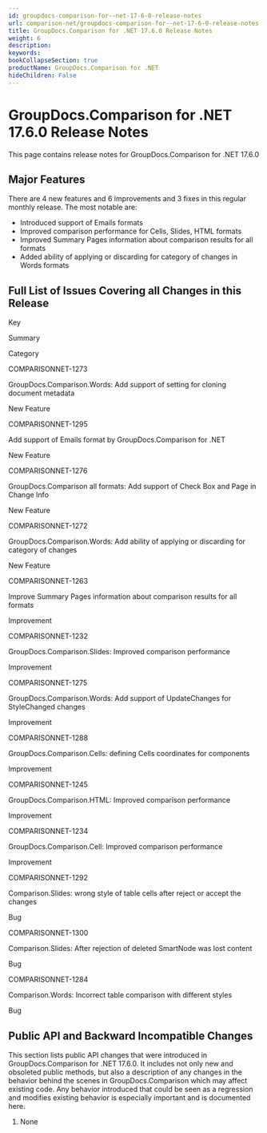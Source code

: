 ```yaml
---
id: groupdocs-comparison-for--net-17-6-0-release-notes
url: comparison-net/groupdocs-comparison-for--net-17-6-0-release-notes
title: GroupDocs.Comparison for .NET 17.6.0 Release Notes
weight: 6
description: 
keywords: 
bookCollapseSection: true
productName: GroupDocs.Comparison for .NET
hideChildren: False
---
```


# GroupDocs.Comparison for .NET 17.6.0 Release Notes


This page contains release notes for GroupDocs.Comparison for .NET 17.6.0

## Major Features

There are 4 new features and 6 improvements and 3 fixes in this regular monthly release. The most notable are:

*   Introduced support of Emails formats
*   Improved comparison performance for Cells, Slides, HTML formats
*   Improved Summary Pages information about comparison results for all formats
*   Added ability of applying or discarding for category of changes in Words formats

## Full List of Issues Covering all Changes in this Release

Key

Summary

Category

COMPARISONNET-1273

GroupDocs.Comparison.Words: Add support of setting for cloning document metadata

New Feature

COMPARISONNET-1295

Add support of Emails format by GroupDocs.Comparison for .NET

New Feature

COMPARISONNET-1276

GroupDocs.Comparison all formats: Add support of Check Box and Page in Change Info

New Feature

COMPARISONNET-1272

GroupDocs.Comparison.Words: Add ability of applying or discarding for category of changes

New Feature

COMPARISONNET-1263

Improve Summary Pages information about comparison results for all formats

Improvement

COMPARISONNET-1232

GroupDocs.Comparison.Slides: Improved comparison performance

Improvement

COMPARISONNET-1275

GroupDocs.Comparison.Words: Add support of UpdateChanges for StyleChanged changes

Improvement

COMPARISONNET-1288

GroupDocs.Comparison.Cells: defining Cells coordinates for components

Improvement

COMPARISONNET-1245

GroupDocs.Comparison.HTML: Improved comparison performance

Improvement

COMPARISONNET-1234

GroupDocs.Comparison.Cell: Improved comparison performance

Improvement

COMPARISONNET-1292

Comparison.Slides: wrong style of table cells after reject or accept the changes

Bug

COMPARISONNET-1300

Comparison.Slides: After rejection of deleted SmartNode was lost content

Bug

COMPARISONNET-1284

Comparison.Words: Incorrect table comparison with different styles

Bug

## Public API and Backward Incompatible Changes

This section lists public API changes that were introduced in GroupDocs.Comparison for .NET 17.6.0. It includes not only new and obsoleted public methods, but also a description of any changes in the behavior behind the scenes in GroupDocs.Comparison which may affect existing code. Any behavior introduced that could be seen as a regression and modifies existing behavior is especially important and is documented here.

1.  None
    


